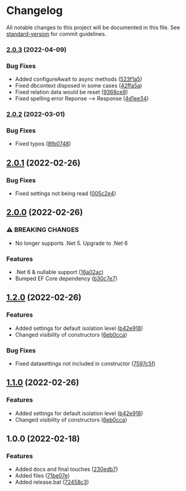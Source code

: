 # Changelog

All notable changes to this project will be documented in this file. See [standard-version](https://github.com/conventional-changelog/standard-version) for commit guidelines.

### [2.0.3](https://github.com/nikcio/Nikcio.DataAccess/compare/v2.0.2...v2.0.3) (2022-04-09)


### Bug Fixes

* Added configureAwait to async methods ([523f1a5](https://github.com/nikcio/Nikcio.DataAccess/commit/523f1a5bbf42246ad790352a5d16f0ffb029d834))
* Fixed dbcontext disposed in some cases ([42ffa5a](https://github.com/nikcio/Nikcio.DataAccess/commit/42ffa5ab06b5610eaa29729d8de5c713a7ed14bb))
* Fixed relation data would be reset ([9368ce9](https://github.com/nikcio/Nikcio.DataAccess/commit/9368ce90e146916af3e816899d9213462da6844a))
* Fixed spelling error Reponse --> Response ([4d1ee34](https://github.com/nikcio/Nikcio.DataAccess/commit/4d1ee34658e38b49276520b6e7de934ad447900b))

### [2.0.2](https://github.com/nikcio/Nikcio.DataAccess/compare/v2.0.1...v2.0.2) (2022-03-01)


### Bug Fixes

* Fixed typos ([8fb0748](https://github.com/nikcio/Nikcio.DataAccess/commit/8fb07482fc4dc3bcdc81aef574e10314a885c9d9))

## [2.0.1](https://github.com/nikcio/Nikcio.DataAccess/compare/v2.0.0...v2.2.0) (2022-02-26)


### Bug Fixes

* Fixed settings not being read ([005c2e4](https://github.com/nikcio/Nikcio.DataAccess/commit/005c2e4685bb0ef95734c8b2ed414bf0a043febe))

## [2.0.0](https://github.com/nikcio/Nikcio.DataAccess/compare/v1.2.0...v2.0.0) (2022-02-26)


### ⚠ BREAKING CHANGES

* No longer supports .Net 5. Upgrade to .Net 6

### Features

* .Net 6 & nullable support ([16a02ac](https://github.com/nikcio/Nikcio.DataAccess/commit/16a02ac3d41d2c788c3b68d8071438c33a1b30c6))
* Bumped EF Core dependency ([b30c7e7](https://github.com/nikcio/Nikcio.DataAccess/commit/b30c7e71ab6a2b259833de32de029637f2f662d1))

## [1.2.0](https://github.com/nikcio/Nikcio.DataAccess/compare/v1.0.0...v1.2.0) (2022-02-26)


### Features

* Added settings for default isolation level ([b42e918](https://github.com/nikcio/Nikcio.DataAccess/commit/b42e91885d9c00bcf1bf880e6f40c7cbc2f076f3))
* Changed visibility of constructors ([6eb0cca](https://github.com/nikcio/Nikcio.DataAccess/commit/6eb0cca96cb99c731bbfb91a29df9632abc1bf72))


### Bug Fixes

* Fixed datasettings not included in constructor ([7597c5f](https://github.com/nikcio/Nikcio.DataAccess/commit/7597c5f11e067d18e78b34eb01d75ede8ce387f1))

## [1.1.0](https://github.com/nikcio/Nikcio.DataAccess/compare/v1.0.0...v1.1.0) (2022-02-26)


### Features

* Added settings for default isolation level ([b42e918](https://github.com/nikcio/Nikcio.DataAccess/commit/b42e91885d9c00bcf1bf880e6f40c7cbc2f076f3))
* Changed visibility of constructors ([6eb0cca](https://github.com/nikcio/Nikcio.DataAccess/commit/6eb0cca96cb99c731bbfb91a29df9632abc1bf72))

## 1.0.0 (2022-02-18)


### Features

* Added docs and final touches ([230edb7](https://github.com/nikcio/Nikcio.DataAccess/commit/230edb75e22c1f6fbf59f72f79af051647e0da95))
* Added files ([71be07e](https://github.com/nikcio/Nikcio.DataAccess/commit/71be07e5e8869df590b894e5a4a177fede32a5d9))
* Added release.bat ([72458c3](https://github.com/nikcio/Nikcio.DataAccess/commit/72458c31da323db823c5084c9bcf0cecc73283e8))
